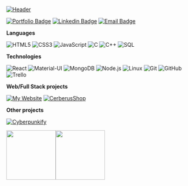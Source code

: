 
[![Header](https://raw.githubusercontent.com/ValentinMitran/ValentinMitran/master/profile.gif)](https://www.ValentinMitran.com)

[![Portfolio Badge](https://img.shields.io/badge/-Portfolio-000000?style=for-the-badge&logo=react&logoColor=white)](https://www.ValentinMitran.com/)
[![Linkedin Badge](https://img.shields.io/badge/-LinkedIn-blue?style=for-the-badge&logo=Linkedin&logoColor=white)](https://www.linkedin.com/in/ValentinMitran)
[![Email Badge](https://img.shields.io/badge/-Email-4d0087?style=for-the-badge&logo=protonmail&cacheSeconds=3600&link=mailto:ValentinMitran@pm.me)](mailto:ValentinMitran@pm.me)

**Languages**

![HTML5](https://img.shields.io/badge/-HTML5-000000?style=flat&logo=HTML5)
![CSS3](https://img.shields.io/badge/-CSS3-000000?style=flat&logo=CSS3)
![JavaScript](https://img.shields.io/badge/-JavaScript-000000?style=flat&logo=javascript)
![C](https://img.shields.io/badge/-C-000000?style=flat&logo=C)
![C++](https://img.shields.io/badge/-C++-000000?style=flat&logo=C%2B%2B&logoColor=00599C)
![SQL](https://img.shields.io/badge/-SQL-000000?style=flat&logo=MySQL)

**Technologies**

![React](https://img.shields.io/badge/-React-000000?style=flat&logo=React&logoColor=61DAFB)
![Material-UI](https://img.shields.io/badge/-Material&nbsp;UI-000000?style=flat&logo=material-ui&logoColor=61DAFB)
![MongoDB](https://img.shields.io/badge/-MongoDB-000000?style=flat&logo=MongoDB&logoColor=339933)
![Node.js](https://img.shields.io/badge/-Node.js-000000?style=flat&logo=node.js&logoColor=339933)
![Linux](https://img.shields.io/badge/-Linux-000000?style=flat&logo=linux&logoColor=FCC624)
![Git](https://img.shields.io/badge/-Git-000000?style=flat&logo=git&logoColor=F05032)
![GitHub](https://img.shields.io/badge/-GitHub-000000?style=flat&logo=github&logoColor=FFFFFF)
![Trello](https://img.shields.io/badge/-Trello-000000?style=flat&logo=trello&logoColor=white&logoColor=0052CC)

**Web/Full Stack projects**

[![My Website](https://img.shields.io/badge/-🧬&nbsp;&nbsp;My&nbsp;Website-000000?style=flat)](https://github.com/ValentinMitran/ValentinMitran.com)
[![CerberusShop](https://img.shields.io/badge/-🛒&nbsp;&nbsp;Cerberus&nbsp;Shop-000000?style=flat)](https://github.com/ValentinMitran/CerberusShop)

**Other projects**

[![Cyberpunkify](https://img.shields.io/badge/-🔧&nbsp;&nbsp;Cyberpunkify-000000?style=flat)](https://github.com/ValentinMitran/Cyberpunkify)

<img align="" height='130px' src="https://github-readme-stats.vercel.app/api?username=ValentinMitran&hide_title=true&show_icons=true&include_all_commits=true&line_height=21&theme=synthwave" /><img align="" height='130px' src="https://github-readme-stats.vercel.app/api/top-langs/?username=ValentinMitran&hide_title=true&layout=compact&theme=synthwave" />
